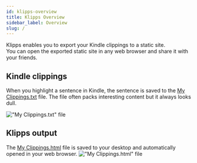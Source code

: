 ```yaml
---
id: klipps-overview
title: Klipps Overview
sidebar_label: Overview
slug: /
---
```


Klipps enables you to export your Kindle clippings to a static site.  
You can open the exported static site in any web browser and share it with your friends.

## Kindle clippings

When you highlight a sentence in Kindle, the sentence is saved to the [My Clippings.txt](/media/My%20Clippings.txt) file. The file often packs interesting content but it always looks dull.  

!["My Clippings.txt" file](/media/kindle_clippings.png)

## Klipps output

The [My Clippings.html](/media/My%20Clippings.html) file is saved to your desktop and automatically opened in your web browser.
!["My Clippings.html" file](/media/klipps_output.png)
